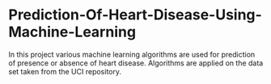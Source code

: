 # Prediction-Of-Heart-Disease-Using-Machine-Learning
In this project various machine learning algorithms are used for prediction of presence or absence of heart disease. Algorithms are applied on the data set taken from the UCI repository.
